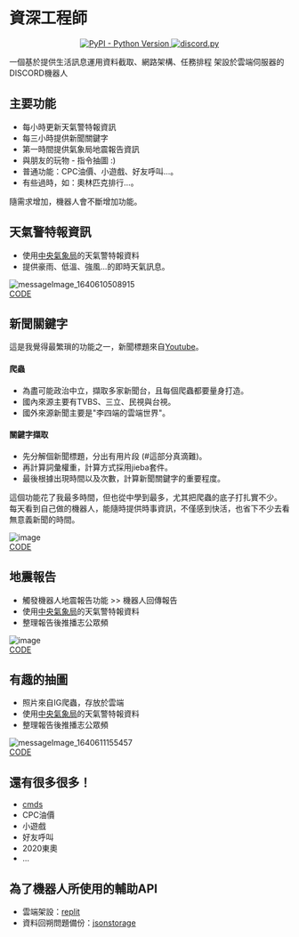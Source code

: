 # 資深工程師
<p align="center">
  <a href="https://www.python.org/downloads/">
    <img alt="PyPI - Python Version" src="https://img.shields.io/pypi/pyversions/Red-Discordbot">
  </a>
  <a href="https://github.com/Rapptz/discord.py/">
     <img src="https://img.shields.io/badge/discord-py-blue.svg" alt="discord.py">
  </a>
</p>

一個基於提供生活訊息運用資料截取、網路架構、任務排程 架設於雲端伺服器的DISCORD機器人

## 主要功能

- 每小時更新天氣警特報資訊
- 每三小時提供新聞關鍵字
- 第一時間提供氣象局地震報告資訊
- 與朋友的玩物 - 指令抽圖 :)
- 普通功能：CPC油價、小遊戲、好友呼叫...。
- 有些過時，如：奧林匹克排行...。

隨需求增加，機器人會不斷增加功能。


## 天氣警特報資訊

- 使用[中央氣象局](https://opendata.cwb.gov.tw/)的天氣警特報資料  
- 提供豪雨、低溫、強風...的即時天氣訊息。

![messageImage_1640610508915](https://user-images.githubusercontent.com/61511627/147487490-d343a4e4-4ee3-4de0-9e89-7a8c69f36ae1.jpg)   
[CODE ](cmds/hazardcondition_phenomena.py)

## 新聞關鍵字
這是我覺得最繁瑣的功能之一，新聞標題來自[Youtube](http://www.youtube.com/)。
#### 爬蟲
- 為盡可能政治中立，擷取多家新聞台，且每個爬蟲都要量身打造。
- 國內來源主要有TVBS、三立、民視與台視。
- 國外來源新聞主要是"李四端的雲端世界"。


#### 關鍵字擷取   
- 先分解個新聞標題，分出有用片段 (#這部分真滴難)。
- 再計算詞彙權重，計算方式採用jieba套件。
- 最後根據出現時間以及次數，計算新聞關鍵字的重要程度。

這個功能花了我最多時間，但也從中學到最多，尤其把爬蟲的底子打扎實不少。
每天看到自己做的機器人，能隨時提供時事資訊，不僅感到快活，也省下不少去看無意義新聞的時間。

![image](https://user-images.githubusercontent.com/61511627/147487316-43557100-cee2-48b8-a5d8-957bab1597b2.png)   
[CODE](cmds/newsTitle.py)

## 地震報告
- 觸發機器人地震報告功能 >> 機器人回傳報告
- 使用[中央氣象局](https://opendata.cwb.gov.tw/)的天氣警特報資料  
- 整理報告後推播志公眾頻

![image](https://user-images.githubusercontent.com/61511627/147487372-bf7938e0-5a6d-4b70-b151-f57eba4c6bda.jpg)   
[CODE](cmds/earthquake_report.py)

## 有趣的抽圖
- 照片來自IG爬蟲，存放於雲端
- 使用[中央氣象局](https://opendata.cwb.gov.tw/)的天氣警特報資料  
- 整理報告後推播志公眾頻

![messageImage_1640611155457](https://user-images.githubusercontent.com/61511627/147487525-902b2a70-e404-4284-8777-b94eaeefcc17.jpg)   
[CODE](cmds/earthquake_report.py)

## 還有很多很多！
- [cmds](cmds)
- CPC油價
- 小遊戲
- 好友呼叫
- 2020東奧
- ...

## 為了機器人所使用的輔助API
- 雲端架設：[replit](https://replit.com/)
- 資料回朔問題備份：[jsonstorage](https://app.jsonstorage.net/)



